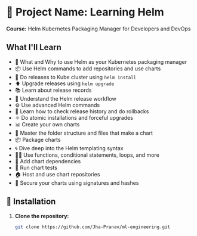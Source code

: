 # 🚀 Project Name: Learning Helm

**Course:** Helm Kubernetes Packaging Manager for Developers and DevOps

## What I'll Learn
- 🤔 What and Why to use Helm as your Kubernetes packaging manager
- 📦 Use Helm commands to add repositories and use charts
- 🚀 Do releases to Kube cluster using `helm install`
- ⬆️ Upgrade releases using `helm upgrade`
- 📚 Learn about release records
- 🔄 Understand the Helm release workflow
- ⚙️ Use advanced Helm commands
- 🔄 Learn how to check release history and do rollbacks
- ⚛️ Do atomic installations and forceful upgrades
- 📊 Create your own charts
- 📂 Master the folder structure and files that make a chart
- 📦 Package charts
- 🌀 Dive deep into the Helm templating syntax
- 🧑‍🍳 Use functions, conditional statements, loops, and more
- 🔗 Add chart dependencies
- 🧪 Run chart tests
- 🏠 Host and use chart repositories
- 🔐 Secure your charts using signatures and hashes

<!-- ## Table of Contents

- [Installation](#installation)
- [Usage](#usage)
- [Contributing](#contributing)
- [License](#license) -->

## 🚀 Installation

1. **Clone the repository:**

   ```bash
   git clone https://github.com/Jha-Pranav/ml-engineering.git
